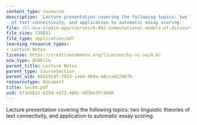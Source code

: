 ```yaml
---
content_type: resource
description: 'Lecture presentation covering the following topics: two linguistic theories
  of text connectivity, and application to automatic essay scoring.'
file: /ol-ocw-studio-app/courses/6-892-computational-models-of-discourse-spring-2004/5f3ebb21615d4d72406cdd36e3fc3680_lec04.pdf
file_size: 130831
file_type: application/pdf
learning_resource_types:
- Lecture Notes
license: https://creativecommons.org/licenses/by-nc-sa/4.0/
ocw_type: OCWFile
parent_title: Lecture Notes
parent_type: CourseSection
parent_uid: 60d1924f-7823-1aed-404a-a8cca822467b
resourcetype: Document
title: lec04.pdf
uid: 5f3ebb21-615d-4d72-406c-dd36e3fc3680
---
```

Lecture presentation covering the following topics: two linguistic theories of text connectivity, and application to automatic essay scoring.